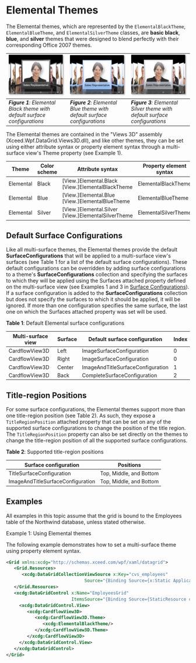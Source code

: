 # Elemental Themes

The Elemental themes, which are represented by the `ElementalBlackTheme`, `ElementalBlueTheme`, and `ElementalSilverTheme` classes, are **basic black**, **blue**, and **silver** themes that were designed to blend perfectly with their corresponding Office 2007 themes.

|![ElementalBlack](/img/ElementalBlack_thumb.png)|![ElementalBlue](/img/ElementalBlue_thumb.png)|![ElementalSilver](/img/ElementalSilver_thumb.png)|
|------------------------------------------------|----------------------------------------------|--------------------------------------------------|
|***Figure 1**: Elemental Black theme with default surface configurations*|***Figure 2**: Elemental Blue theme with default surface configurations*|***Figure 3**: Elemental Silver theme with default surface configurations*|

The Elemental themes are contained in the "Views 3D" assembly (Xceed.Wpf.DataGrid.Views3D.dll), and like other themes, they can be set using either attribute syntax or property element syntax through a multi-surface view's Theme property (see Example 1).

|Theme	|Color scheme	|Attribute syntax	|Property element syntax	|Target views	|Assembly|
|-------|-------------|-----------------|-------------------------|-------------|--------|
|Elemental|	Black|	[View.]Elemental.Black [View.]ElementalBlackTheme	|ElementalBlackTheme	|CardflowView3D|	Xceed.Wpf.DataGrid.Views3D|
|Elemental|	Blue|	[View.]Elemental.Blue [View.]ElementalBlueTheme	|ElementalBlueTheme	|CardflowView3D	|Xceed.Wpf.DataGrid.Views3D|
|Elemental|	Silver|	[View.]Elemental.Silver [View.]ElementalSilverTheme	|ElementalSilverTheme	|CardflowView3D	|Xceed.Wpf.DataGrid.Views3D|

## Default Surface Configurations
Like all multi-surface themes, the Elemental themes provide the default **SurfaceConfigurations** that will be applied to a multi-surface view's surfaces (see Table 1 for a list of the default surface configurations). These default configurations can be overridden by adding surface configurations to a theme's **SurfaceConfigurations** collection and specifying the surfaces to which they will be applied using the Surfaces attached property defined on the multi-surface view (see Examples 1 and 3 in [Surface Configurations](surface-configuration)).
If a surface configuration is added to the **SurfaceConfigurations** collection but does not specify the surfaces to which it should be applied, it will be ignored. If more than one configuration specifies the same surface, the last one on which the Surfaces attached property was set will be used. 

**Table 1**: Default Elemental surface configurations

|Multi-surface view	|Surface	|Default surface configuration	|Index|
|-------------------|---------|-------------------------------|-----|
|CardflowView3D	|Left	|ImageSurfaceConfiguration	|0|
|CardflowView3D	|Right	|ImageSurfaceConfiguration	|0|
|CardflowView3D	|Center	|ImageAndTitleSurfaceConfiguration	|1|
|CardflowView3D	|Back	|CompleteSurfaceConfiguration	|2|

## Title-region Positions
For some surface configurations, the Elemental themes support more than one title-region position (see Table 2). As such, they expose a `TitleRegionPosition` attached property that can be set on any of the supported surface configurations to change the position of the title region. The `TitleRegionPosition` property can also be set directly on the themes to change the title-region position of all the supported surface configurations.

**Table 2**: Supported title-region positions

|Surface configuration	|Positions|
|-----------------------|---------|
|TitleSurfaceConfiguration	|Top, Middle, and Bottom|
|ImageAndTitleSurfaceConfiguration|	Top, Middle, and Bottom|

## Examples
All examples in this topic assume that the grid is bound to the Employees table of the Northwind database, unless stated otherwise.

Example 1: Using Elemental themes

The following example demonstrates how to set a multi-surface theme using property element syntax.

```xml
<Grid xmlns:xcdg="http://schemas.xceed.com/wpf/xaml/datagrid">
   <Grid.Resources>
      <xcdg:DataGridCollectionViewSource x:Key="cvs_employees"
                              Source="{Binding Source={x:Static Application.Current}, Path=EmployeesTable}"/>
   </Grid.Resources>
   <xcdg:DataGridControl x:Name="EmployeesGrid"
                         ItemsSource="{Binding Source={StaticResource cvs_employees}}">
     <xcdg:DataGridControl.View>
        <xcdg:CardflowView3D>
           <xcdg:CardflowView3D.Theme>
              <xcdg:ElementalBlackTheme/>
           </xcdg:CardflowView3D.Theme>
        </xcdg:CardflowView3D>
     </xcdg:DataGridControl.View> 
   </xcdg:DataGridControl>
</Grid>
```